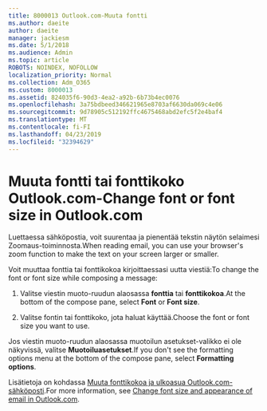 ```yaml
---
title: 8000013 Outlook.com-Muuta fontti
ms.author: daeite
author: daeite
manager: jackiesm
ms.date: 5/1/2018
ms.audience: Admin
ms.topic: article
ROBOTS: NOINDEX, NOFOLLOW
localization_priority: Normal
ms.collection: Adm_O365
ms.custom: 8000013
ms.assetid: 824035f6-90d3-4ea2-a92b-6b73b4ec0076
ms.openlocfilehash: 3a75bdbeed346621965e8703af6630da069c4e06
ms.sourcegitcommit: 9d78905c512192ffc4675468abd2efc5f2e4baf4
ms.translationtype: MT
ms.contentlocale: fi-FI
ms.lasthandoff: 04/23/2019
ms.locfileid: "32394629"
---
```

# <a name="change-font-or-font-size-in-outlookcom"></a><span data-ttu-id="4e3b4-102">Muuta fontti tai fonttikoko Outlook.com-</span><span class="sxs-lookup"><span data-stu-id="4e3b4-102">Change font or font size in Outlook.com</span></span>

<span data-ttu-id="4e3b4-103">Luettaessa sähköpostia, voit suurentaa ja pienentää tekstin näytön selaimesi Zoomaus-toiminnosta.</span><span class="sxs-lookup"><span data-stu-id="4e3b4-103">When reading email, you can use your browser's zoom function to make the text on your screen larger or smaller.</span></span>
  
<span data-ttu-id="4e3b4-104">Voit muuttaa fonttia tai fonttikokoa kirjoittaessasi uutta viestiä:</span><span class="sxs-lookup"><span data-stu-id="4e3b4-104">To change the font or font size while composing a message:</span></span>
  
1. <span data-ttu-id="4e3b4-105">Valitse viestin muoto-ruudun alaosassa **fonttia** tai **fonttikokoa**.</span><span class="sxs-lookup"><span data-stu-id="4e3b4-105">At the bottom of the compose pane, select **Font** or **Font size**.</span></span>
    
2. <span data-ttu-id="4e3b4-106">Valitse fontin tai fonttikoko, jota haluat käyttää.</span><span class="sxs-lookup"><span data-stu-id="4e3b4-106">Choose the font or font size you want to use.</span></span>
    
<span data-ttu-id="4e3b4-107">Jos viestin muoto-ruudun alaosassa muotoilun asetukset-valikko ei ole näkyvissä, valitse **Muotoiluasetukset**.</span><span class="sxs-lookup"><span data-stu-id="4e3b4-107">If you don't see the formatting options menu at the bottom of the compose pane, select **Formatting options**.</span></span>
  
<span data-ttu-id="4e3b4-108">Lisätietoja on kohdassa [Muuta fonttikokoa ja ulkoasua Outlook.com-sähköposti](https://go.microsoft.com/fwlink/p/?linkid=873130).</span><span class="sxs-lookup"><span data-stu-id="4e3b4-108">For more information, see [Change font size and appearance of email in Outlook.com](https://go.microsoft.com/fwlink/p/?linkid=873130).</span></span>
  

